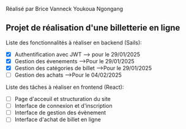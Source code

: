 Réalisé par Brice Vanneck Youkoua Ngongang
## Projet de réalisation d'une billetterie en ligne
Liste des fonctionnalités à réaliser en backend (Sails): 
- [x] Authentification avec JWT --> pour le 29/01/2025
- [x] Gestion des évenements -->Pour le 29/01/2025
- [x] Gestion des catégories de billet -->Pour le 29/01/2025
- [ ] Gestion des achats -->Pour le 04/02/2025

Liste des tâches à réaliser en frontend (React): 
- [ ] Page d'acceuil et structuration du site
- [ ] Interface de connexion et d'inscription
- [ ] Interface de gestion des évènement
- [ ] Interface d'achat de billet en ligne
